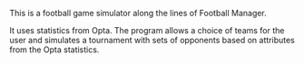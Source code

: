 This is a football game simulator along the lines of Football Manager.

It uses statistics from Opta. The program allows a choice of teams for the user and simulates a tournament with sets of opponents based on attributes from the Opta statistics.
